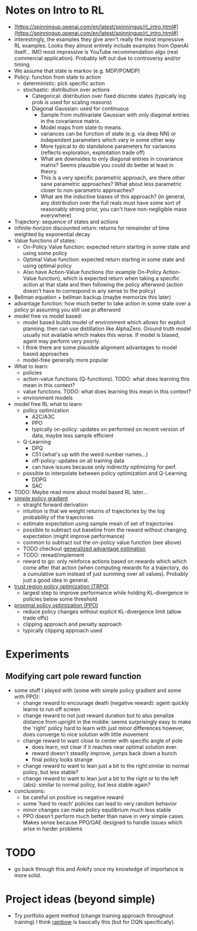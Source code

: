 # Notes on Intro to RL
 - [https://spinningup.openai.com/en/latest/spinningup/rl_intro.html#](https://spinningup.openai.com/en/latest/spinningup/rl_intro.html#)
 - interestingly, the examples they give aren't really the most impressive RL
   examples. Looks they almost entirely include examples from OpenAI itself...
   IMO most impressive is YouTube recommendation algo (real commercial
   application).  Probably left out due to controversy and/or timing.
 - We assume that state is markov (e.g. MDP/POMDP)
 - Policy: function from state to action
   - deterministic: pick specific action
   - stochastic: distribution over actions
     - Categorical: distribution over fixed discrete states (typically log prob
       is used for scaling reasons)
     - Diagonal Gaussian: used for continuous
        - Sample from multivariate Gaussian with only diagonal entries in the
          covariance matrix.
        - Model maps from state to means.
        - variances can be function of state (e.g. via deep NN) or independent
          parameters which vary in some other way
        - More typical to do standalone parameters for variances (reflects
          exploration, exploitation trade off)
        - What are downsides to only diagonal entries in covariance matrix?
          Seems plausible you could do better at least in theory.
        - This is a very specific parametric approach, are there other sane parametric approaches?
          What about less parametric closer to non-parametric approaches?
        - What are the inductive biases of this approach? (in general, any
          distribution over the full reals must have some sort of reasonably
          strong prior, you can't have non-negligible mass everywhere)
 - Trajectory: sequence of states and actions
 - infinite-horizon discounted return: returns for remainder of time weighted
   by exponential decay
 - Value functions of states:
   - On-Policy Value function: expected return starting in some state and using
     some policy
   - Optimal Value function: expected return starting in some state and using
     optimal policy
   - Also have Action-Value functions (for example On-Policy Action-Value
     function), which is expected return when taking a specific action at that
     state and then following the policy afterword (action doesn't have to
     correspond in any sense to the policy)
 - Bellman equation + bellman backup (maybe memorize this later)
 - advantage function: how much better to take action in some state over a
  policy pi assuming you still use pi afterword
 - model free vs model based:
   - model based builds model of environment which allows for explicit
     planning: then can use distillation like AlphaZero. Ground truth model
     usually not available which makes this worse. If model is biased,
     agent may perform very poorly.
   - I think there are some plausible alignment advantages to model based approaches
   - model-free generally more popular
 - What to learn:
   - policies
   - action-value functions (Q-functions). TODO: what does learning this mean
     in this context?
   - value functions. TODO: what does learning this mean in this context?
   - environment models
 - model free RL what to learn:
   - policy optimization
     - A2C/A3C
     - PPO
     - typically on-policy: updates on performed on recent version of data, maybe less sample efficient
   - Q-Learning
     - DPQ
     - C51 (what's up with the weird number names...)
     - off-policy: updates on all training data
     - can have issues because only indirectly optimizing for perf.
   - possible to interpolate between policy optimization and Q-Learning
     - DDPG
     - SAC
 - TODO: Maybe read more about model based RL later...
 - [simple policy gradient](https://spinningup.openai.com/en/latest/spinningup/rl_intro3.html#deriving-the-simplest-policy-gradient)
   - straight forward derivation
   - intuition is that we weight returns of trajectories by the log probability of the trajectories
   - estimate expectation using sample mean of set of trajectories 
   - possible to subtract out baseline from the reward without changing expectation (might improve performance)
   - common to subtract out the on-policy value function (see above)
   - TODO checkout [generalized advantage estimation](https://arxiv.org/abs/1506.02438)
   - TODO: reread/implement
   - reward to go: only reinforce actions based on rewards which which come
     after that action (when computing rewards for a trajectory, do a
     cumulative sum instead of just summing over all values).
     Probably just a good idea in general.
 - [trust region policy optimization (TRPO)](https://spinningup.openai.com/en/latest/algorithms/trpo.html)
   - largest step to improve performance while holding KL-divergence in policies below some threshold
 - [proximal policy optimization (PPO)](https://spinningup.openai.com/en/latest/algorithms/ppo.html)
   - reduce policy changes without explicit KL-divergence limit (allow trade offs)
   - clipping approach and penalty approach
   - typically clipping approach used

# Experiments

## Modifying cart pole reward function
 - some stuff I played with (some with simple policy gradient and some with PPO):
   - change reward to encourage death (negative reward): agent quickly learns
     to run off screen
   - change reward to not just reward duration but to also penalize distance
     from upright in the middle: seems surprisingly easy to make the 'right'
     policy hard to learn with just minor differences
     however, does converge to nice solution with little movement
   - change reward to want close to center with specific angle of pole
     - does learn, not clear if it reaches near optimal solution ever.
     - reward doesn't steadily improve, jumps back down a bunch
     - final policy looks strange
   - change reward to want to lean just a bit to the right:similar to normal
     policy, but less stable?
   - change reward to want to lean just a bit to the right or to the left
     (abs): similar to normal policy, but less stable again?
 - conclusions: 
   - be careful on positive vs negative reward
   - some 'hard to reach' policies can lead to very random behavior
   - minor changes can make policy equilibrium much less stable
   - PPO doesn't perform much better than naive in very simple cases. Makes
     sense because PPO/GAE designed to handle issues which arise in harder
     problems
     


      
# TODO 
 - go back through this and Ankify once my knowledge of importance is more solid.



# Project ideas (beyond simple)
 - Try portfolio agent method (change training approach throughout training)
   I think [rainbow](https://arxiv.org/abs/1710.02298) is basically this
   (but for DQN specifically).




